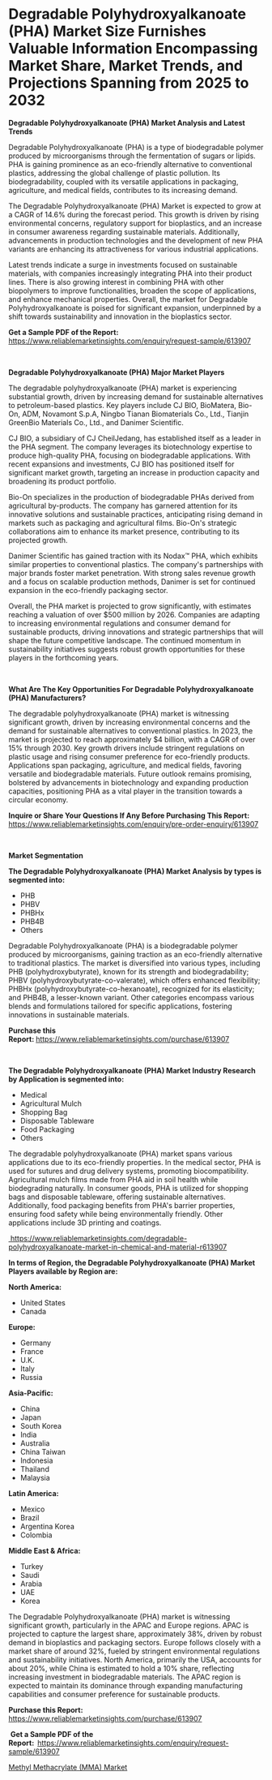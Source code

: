 <p><h1>Degradable Polyhydroxyalkanoate (PHA) Market Size Furnishes Valuable Information Encompassing Market Share, Market Trends, and Projections Spanning from 2025 to 2032</h1></p><p><strong>Degradable Polyhydroxyalkanoate (PHA) Market Analysis and Latest Trends</strong></p>
<p><p>Degradable Polyhydroxyalkanoate (PHA) is a type of biodegradable polymer produced by microorganisms through the fermentation of sugars or lipids. PHA is gaining prominence as an eco-friendly alternative to conventional plastics, addressing the global challenge of plastic pollution. Its biodegradability, coupled with its versatile applications in packaging, agriculture, and medical fields, contributes to its increasing demand.</p><p>The Degradable Polyhydroxyalkanoate (PHA) Market is expected to grow at a CAGR of 14.6% during the forecast period. This growth is driven by rising environmental concerns, regulatory support for bioplastics, and an increase in consumer awareness regarding sustainable materials. Additionally, advancements in production technologies and the development of new PHA variants are enhancing its attractiveness for various industrial applications.</p><p>Latest trends indicate a surge in investments focused on sustainable materials, with companies increasingly integrating PHA into their product lines. There is also growing interest in combining PHA with other biopolymers to improve functionalities, broaden the scope of applications, and enhance mechanical properties. Overall, the market for Degradable Polyhydroxyalkanoate is poised for significant expansion, underpinned by a shift towards sustainability and innovation in the bioplastics sector.</p></p>
<p><strong>Get a Sample PDF of the Report:&nbsp;</strong> <a href="https://www.reliablemarketinsights.com/enquiry/request-sample/613907?utm_campaign=2642&utm_medium=2&utm_source=Github&utm_content=ia&utm_term=03042025&utm_id=degradable-polyhydroxyalkanoate-pha">https://www.reliablemarketinsights.com/enquiry/request-sample/613907</a></p>
<p>&nbsp;</p>
<p><strong>Degradable Polyhydroxyalkanoate (PHA) Major Market Players</strong></p>
<p><p>The degradable polyhydroxyalkanoate (PHA) market is experiencing substantial growth, driven by increasing demand for sustainable alternatives to petroleum-based plastics. Key players include CJ BIO, BioMatera, Bio-On, ADM, Novamont S.p.A, Ningbo Tianan Biomaterials Co., Ltd., Tianjin GreenBio Materials Co., Ltd., and Danimer Scientific.</p><p>CJ BIO, a subsidiary of CJ CheilJedang, has established itself as a leader in the PHA segment. The company leverages its biotechnology expertise to produce high-quality PHA, focusing on biodegradable applications. With recent expansions and investments, CJ BIO has positioned itself for significant market growth, targeting an increase in production capacity and broadening its product portfolio.</p><p>Bio-On specializes in the production of biodegradable PHAs derived from agricultural by-products. The company has garnered attention for its innovative solutions and sustainable practices, anticipating rising demand in markets such as packaging and agricultural films. Bio-On's strategic collaborations aim to enhance its market presence, contributing to its projected growth.</p><p>Danimer Scientific has gained traction with its Nodax™ PHA, which exhibits similar properties to conventional plastics. The company's partnerships with major brands foster market penetration. With strong sales revenue growth and a focus on scalable production methods, Danimer is set for continued expansion in the eco-friendly packaging sector.</p><p>Overall, the PHA market is projected to grow significantly, with estimates reaching a valuation of over $500 million by 2026. Companies are adapting to increasing environmental regulations and consumer demand for sustainable products, driving innovations and strategic partnerships that will shape the future competitive landscape. The continued momentum in sustainability initiatives suggests robust growth opportunities for these players in the forthcoming years.</p></p>
<p>&nbsp;</p>
<p><strong>What Are The Key Opportunities For Degradable Polyhydroxyalkanoate (PHA) Manufacturers?</strong></p>
<p><p>The degradable polyhydroxyalkanoate (PHA) market is witnessing significant growth, driven by increasing environmental concerns and the demand for sustainable alternatives to conventional plastics. In 2023, the market is projected to reach approximately $4 billion, with a CAGR of over 15% through 2030. Key growth drivers include stringent regulations on plastic usage and rising consumer preference for eco-friendly products. Applications span packaging, agriculture, and medical fields, favoring versatile and biodegradable materials. Future outlook remains promising, bolstered by advancements in biotechnology and expanding production capacities, positioning PHA as a vital player in the transition towards a circular economy.</p></p>
<p><strong>Inquire or Share Your Questions If Any Before Purchasing This Report:</strong> <a href="https://www.reliablemarketinsights.com/enquiry/pre-order-enquiry/613907?utm_campaign=2642&utm_medium=2&utm_source=Github&utm_content=ia&utm_term=03042025&utm_id=degradable-polyhydroxyalkanoate-pha">https://www.reliablemarketinsights.com/enquiry/pre-order-enquiry/613907</a></p>
<p>&nbsp;</p>
<p><strong>Market Segmentation</strong></p>
<p><strong>The Degradable Polyhydroxyalkanoate (PHA) Market Analysis by types is segmented into:</strong></p>
<p><ul><li>PHB</li><li>PHBV</li><li>PHBHx</li><li>PHB4B</li><li>Others</li></ul></p>
<p><p>Degradable Polyhydroxyalkanoate (PHA) is a biodegradable polymer produced by microorganisms, gaining traction as an eco-friendly alternative to traditional plastics. The market is diversified into various types, including PHB (polyhydroxybutyrate), known for its strength and biodegradability; PHBV (polyhydroxybutyrate-co-valerate), which offers enhanced flexibility; PHBHx (polyhydroxybutyrate-co-hexanoate), recognized for its elasticity; and PHB4B, a lesser-known variant. Other categories encompass various blends and formulations tailored for specific applications, fostering innovations in sustainable materials.</p></p>
<p><strong>Purchase this Report:&nbsp;</strong><a href="https://www.reliablemarketinsights.com/purchase/613907?utm_campaign=2642&utm_medium=2&utm_source=Github&utm_content=ia&utm_term=03042025&utm_id=degradable-polyhydroxyalkanoate-pha">https://www.reliablemarketinsights.com/purchase/613907</a></p>
<p>&nbsp;</p>
<p><strong>The Degradable Polyhydroxyalkanoate (PHA) Market Industry Research by Application is segmented into:</strong></p>
<p><ul><li>Medical</li><li>Agricultural Mulch</li><li>Shopping Bag</li><li>Disposable Tableware</li><li>Food Packaging</li><li>Others</li></ul></p>
<p><p>The degradable polyhydroxyalkanoate (PHA) market spans various applications due to its eco-friendly properties. In the medical sector, PHA is used for sutures and drug delivery systems, promoting biocompatibility. Agricultural mulch films made from PHA aid in soil health while biodegrading naturally. In consumer goods, PHA is utilized for shopping bags and disposable tableware, offering sustainable alternatives. Additionally, food packaging benefits from PHA's barrier properties, ensuring food safety while being environmentally friendly. Other applications include 3D printing and coatings.</p></p>
<p><a href="https://www.reliablemarketinsights.com/degradable-polyhydroxyalkanoate-market-in-chemical-and-material-r613907?utm_campaign=2642&utm_medium=2&utm_source=Github&utm_content=ia&utm_term=03042025&utm_id=degradable-polyhydroxyalkanoate-pha">&nbsp;https://www.reliablemarketinsights.com/degradable-polyhydroxyalkanoate-market-in-chemical-and-material-r613907</a></p>
<p><strong>In terms of Region, the Degradable Polyhydroxyalkanoate (PHA) Market Players available by Region are:</strong></p>
<p>
    <p> <strong> North America: </strong>
        <ul>
            <li>United States</li>
            <li>Canada</li>
        </ul>
        </p> 
    <p> <strong> Europe: </strong>
        <ul>
            <li>Germany</li>
            <li>France</li>
            <li>U.K.</li>
            <li>Italy</li>
            <li>Russia</li>
        </ul>
        </p> 
    <p> <strong> Asia-Pacific: </strong>
        <ul>
            <li>China</li>
            <li>Japan</li>
            <li>South Korea</li>
            <li>India</li>
            <li>Australia</li>
            <li>China Taiwan</li>
            <li>Indonesia</li>
            <li>Thailand</li>
            <li>Malaysia</li>
        </ul>
        </p> 
    <p> <strong> Latin America: </strong>
        <ul>
            <li>Mexico</li>
            <li>Brazil</li>
            <li>Argentina Korea</li>
            <li>Colombia</li>
        </ul>
        </p> 
    <p> <strong> Middle East & Africa: </strong>
        <ul>
            <li>Turkey</li>
            <li>Saudi</li>
            <li>Arabia</li>
            <li>UAE</li>
            <li>Korea</li>
        </ul>
    </p>
    </p>
<p><p>The Degradable Polyhydroxyalkanoate (PHA) market is witnessing significant growth, particularly in the APAC and Europe regions. APAC is projected to capture the largest share, approximately 38%, driven by robust demand in bioplastics and packaging sectors. Europe follows closely with a market share of around 32%, fueled by stringent environmental regulations and sustainability initiatives. North America, primarily the USA, accounts for about 20%, while China is estimated to hold a 10% share, reflecting increasing investment in biodegradable materials. The APAC region is expected to maintain its dominance through expanding manufacturing capabilities and consumer preference for sustainable products.</p></p>
<p><strong>Purchase this Report: </strong><a href="https://www.reliablemarketinsights.com/purchase/613907?utm_campaign=2642&utm_medium=2&utm_source=Github&utm_content=ia&utm_term=03042025&utm_id=degradable-polyhydroxyalkanoate-pha">https://www.reliablemarketinsights.com/purchase/613907</a></p>
<p>&nbsp;<strong>Get a Sample PDF of the Report:&nbsp;&nbsp;</strong><a href="https://www.reliablemarketinsights.com/enquiry/request-sample/613907?utm_campaign=2642&utm_medium=2&utm_source=Github&utm_content=ia&utm_term=03042025&utm_id=degradable-polyhydroxyalkanoate-pha">https://www.reliablemarketinsights.com/enquiry/request-sample/613907</a></p>
<p><strong></strong></p>
<p><p><a href="https://github.com/ParvinKhatun77/Market-Research-Report-List-2/blob/main/methyl-methacrylate-mma-market.md?utm_campaign=2642&utm_medium=2&utm_source=Github&utm_content=ia&utm_term=03042025&utm_id=degradable-polyhydroxyalkanoate-pha">Methyl Methacrylate (MMA) Market</a></p></p>